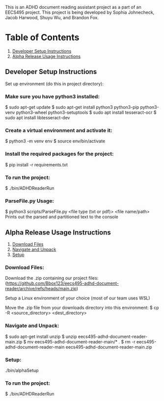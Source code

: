 This is an ADHD document reading assistant project as a part of an EECS495 project. This project is being developed by Sophia Johnecheck, Jacob Harwood, Shuyu Wu, and Brandon Fox.

# Table of Contents

1. [Developer Setup Instructions](#Developer-Setup-Instructions)
2. [Alpha Release Usage Instructions](#alpha-release-usage-instructions)

## Developer Setup Instructions

Set up environment (do this in project directory):

### Make sure you have python3 installed:
$ sudo apt-get update
$ sudo apt-get install python3 python3-pip python3-venv python3-wheel python3-setuptools
$ sudo apt install tesseract-ocr
$ sudo apt install libtesseract-dev

### Create a virtual environment and activate it:
$ python3 -m venv env
$ source env/bin/activate

### Install the required packages for the project:
$ pip install -r requirements.txt

### To run the project:
$ ./bin/ADHDReaderRun

### ParseFile.py Usage:
$ python3 scripts/ParseFile.py <file type (txt or pdf)> <file name/path>
Prints out the parsed and partitioned text to the console

## Alpha Release Usage Instructions

1. [Download Files](#download-files)
2. [Navigate and Unpack](#navigate-and-unpack)
3. [Setup](#setup)

### Download Files:
Download the .zip containing our project files:
(https://github.com/Bbox123/eecs495-adhd-document-reader/archive/refs/heads/main.zip)

Setup a Linux environment of your choice (most of our team uses WSL)

Move the .zip file from your downloads directory into this environment:
$ cp -R <source_directory> <dest_directory>

### Navigate and Unpack:
$ sudo apt-get install unzip
$ unzip eecs495-adhd-document-reader-main.zip
$ mv eecs495-adhd-document-reader-main/* .
$ rm -r eecs495-adhd-document-reader-main eecs495-adhd-document-reader-main.zip

### Setup:
./bin/alphaSetup

### To run the project:
$ ./bin/ADHDReaderRun
